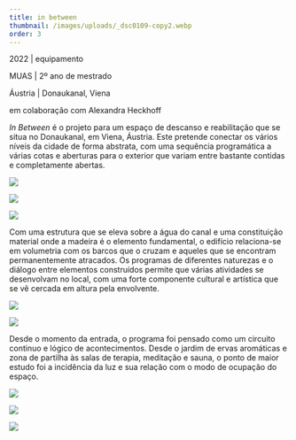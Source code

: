```yaml
---
title: in between
thumbnail: /images/uploads/_dsc0109-copy2.webp
order: 3
---
```

<section class="section-undefined-aligned">

2022 | equipamento

MUAS | 2º ano de mestrado

Áustria | Donaukanal, Viena

em colaboração com Alexandra Heckhoff

</section>

<section class="section-undefined-aligned">

*In Between* é o projeto para um espaço de descanso e reabilitação que se situa no Donaukanal, em Viena, Áustria. Este pretende conectar os vários níveis da cidade de forma abstrata, com uma sequência programática a várias cotas e aberturas para o exterior que variam entre bastante contidas e completamente abertas.

</section>

![](/images/uploads/_dsc0127-copy.webp)

![](/images/uploads/concept-copy.webp)

![](/images/uploads/diagrams.webp)


<section class="section-top-aligned">

Com uma estrutura que se eleva sobre a água do canal e uma constituição material onde a madeira é o elemento fundamental, o edifício relaciona-se em volumetria com os barcos que o cruzam e aqueles que se encontram permanentemente atracados. Os programas de diferentes naturezas e o diálogo entre elementos construídos permite que várias atividades se desenvolvam no local, com uma forte componente cultural e artística que se vê cercada em altura pela envolvente.
</section>

![](/images/uploads/längsschnitt.webp)

![](/images/uploads/ansicht-3-copy.webp)


<section class="section-bottom-aligned">

Desde o momento da entrada, o programa foi pensado como um circuito continuo e lógico de acontecimentos. Desde o jardim de ervas aromáticas e zona de partilha às salas de terapia, meditação e sauna, o ponto de maior estudo foi a incidência da luz e sua relação com o modo de ocupação do espaço.
</section>

![](/images/uploads/atmospheric-scenerie-1-copy.webp)

![](/images/uploads/atmospheric-scenerie-2-copy.webp)

![](/images/uploads/atmospheric-scenerie-4-copy.webp)

